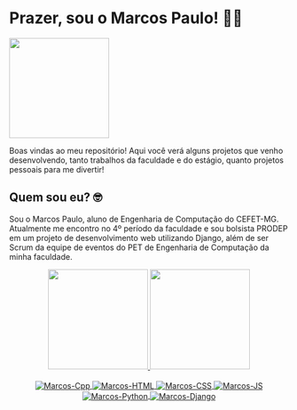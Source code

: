 # Prazer, sou o Marcos Paulo! 👋😄

<img height="180em" src="https://i.gifer.com/758X.gif"/>

Boas vindas ao meu repositório! Aqui você verá alguns projetos que venho desenvolvendo, tanto trabalhos da faculdade e do estágio, quanto projetos pessoais para me divertir!

## Quem sou eu? 🤓

Sou o Marcos Paulo, aluno de Engenharia de Computação do CEFET-MG. Atualmente me encontro no 4º período da faculdade e sou bolsista PRODEP em um projeto de desenvolvimento web utilizando Django, além de ser Scrum da equipe de eventos do PET de Engenharia de Computação da minha faculdade. 

<div align="center">
  <a href="https://github.com/marcosp70">
  <img height="180em" src="https://github-readme-stats.vercel.app/api?username=marcosp70&show_icons=true&theme=dark&include_all_commits=true&count_private=true"/>
  <img height="180em" src="https://github-readme-stats.vercel.app/api/top-langs/?username=marcosp70&layout=compact&langs_count=7&theme=dark"/>
</div>

<div align="center" style="display: inline_block"><br>
  <img align="center" alt="Marcos-Cpp" src="https://img.shields.io/badge/C%2B%2B-00599C?style=for-the-badge&logo=c%2B%2B&logoColor=white">
  <img align="center" alt="Marcos-HTML" src="https://img.shields.io/badge/HTML5-E34F26?style=for-the-badge&logo=html5&logoColor=white">
  <img align="center" alt="Marcos-CSS" src="https://img.shields.io/badge/CSS3-1572B6?style=for-the-badge&logo=css3&logoColor=white">
  <img align="center" alt="Marcos-JS" src="https://img.shields.io/badge/JavaScript-F7DF1E?style=for-the-badge&logo=javascript&logoColor=black">
  <img align="center" alt="Marcos-Python" src="https://img.shields.io/badge/Python-14354C?style=for-the-badge&logo=python&logoColor=white">
  <img align="center" alt="Marcos-Django" src="https://img.shields.io/badge/Django-092E20?style=for-the-badge&logo=django&logoColor=white">
</div>

